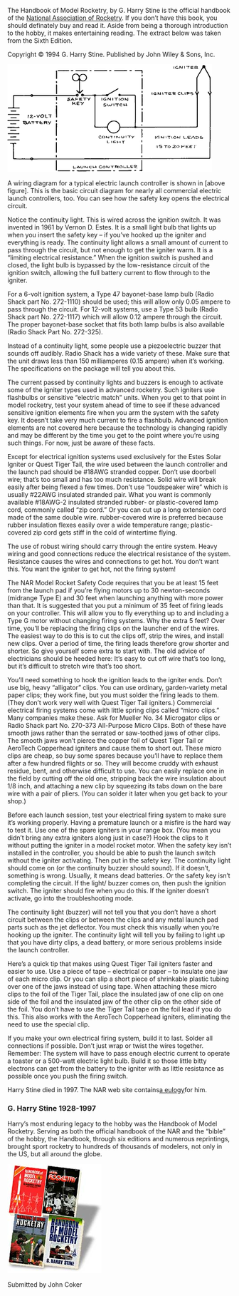 The Handbook of Model Rocketry, by G. Harry Stine is the official handbook of the [National Association of Rocketry](http://www.nar.org). If you don’t have this book, you should definately buy and read it. Aside from being a thorough introduction to the hobby, it makes entertaining reading. The extract below was taken from the Sixth Edition.

Copyright © 1994 G. Harry Stine. Published by John Wiley & Sons, Inc.

![](/images/circuit.gif)

A wiring diagram for a typical electric launch controller is shown in [above figure]. This is the basic circuit diagram for nearly all commercial electric launch controllers, too. You can see how the safety key opens the electrical circuit.

Notice the continuity light. This is wired across the ignition switch. It was invented in 1961 by Vernon D. Estes. It is a small light bulb that lights up when you insert the safety key – if you’ve hooked up the igniter and everything is ready. The continuity light allows a small amount of current to pass through the circuit, but not enough to get the igniter warm. It is a “limiting electrical resistance.” When the ignition switch is pushed and closed, the light bulb is bypassed by the low-resistance circuit of the ignition switch, allowing the full battery current to flow through to the igniter.

For a 6-volt ignition system, a Type 47 bayonet-base lamp bulb (Radio Shack part No. 272-1110) should be used; this will allow only 0.05 ampere to pass through the circuit. For 12-volt systems, use a Type 53 bulb (Radio Shack part No. 272-1117) which will allow 0.12 ampere through the circuit. The proper bayonet-base socket that fits both lamp bulbs is also available (Radio Shack Part No. 272-325).

Instead of a continuity light, some people use a piezoelectric buzzer that sounds off audibly. Radio Shack has a wide variety of these. Make sure that the unit draws less than 150 milliamperes (0.15 ampere) when it’s working. The specifications on the package will tell you about this.

The current passed by continuity lights and buzzers is enough to activate some of the igniter types used in advanced rocketry. Such igniters use flashbulbs or sensitive “electric match” units. When you get to that point in model rocketry, test your system ahead of time to see if these advanced sensitive ignition elements fire when you arm the system with the safety key. It doesn’t take very much current to fire a flashbulb. Advanced ignition elements are not covered here because the technology is changing rapidly and may be different by the time you get to the point where you’re using such things. For now, just be aware of these facts.

Except for electrical ignition systems used exclusively for the Estes Solar Igniter or Quest Tiger Tail, the wire used between the launch controller and the launch pad should be #18AWG stranded copper. Don’t use doorbell wire; that’s too small and has too much resistance. Solid wire will break easily after being flexed a few times. Don’t use “loudspeaker wire” which is usually #22AWG insulated stranded pair. What you want is commonly available #18AWG-2 insulated stranded rubber- or plastic-covered lamp cord, commonly called “zip cord.” Or you can cut up a long extension cord made of the same double wire. rubber-covered wire is preferred because rubber insulation flexes easily over a wide temperature range; plastic-covered zip cord gets stiff in the cold of wintertime flying.

The use of robust wiring should carry through the entire system. Heavy wiring and good connections reduce the electrical resistance of the system. Resistance causes the wires and connections to get hot. You don’t want this. You want the igniter to get hot, not the firing system!

The NAR Model Rocket Safety Code requires that you be at least 15 feet from the launch pad if you’re flying motors up to 30 newton-seconds (midrange Type E) and 30 feet when launching anything with more power than that. It is suggested that you put a minimum of 35 feet of firing leads on your controller. This will allow you to fly everything up to and including a Type G motor without changing firing systems. Why the extra 5 feet? Over time, you’ll be replacing the firing clips on the launcher end of the wires. The easiest way to do this is to cut the clips off, strip the wires, and install new clips. Over a period of time, the firing leads therefore grow shorter and shorter. So give yourself some extra to start with. The old advice of electricians should be heeded here: It’s easy to cut off wire that’s too long, but it’s difficult to stretch wire that’s too short.

You’ll need something to hook the ignition leads to the igniter ends. Don’t use big, heavy “alligator” clips. You can use ordinary, garden-variety metal paper clips; they work fine, but you must solder the firing leads to them. (They don’t work very well with Quest Tiger Tail igniters.) Commercial electrical firing systems come with little spring clips called “micro clips.” Many companies make these. Ask for Mueller No. 34 Microgator clips or Radio Shack part No. 270-373 All-Purpose Micro Clips. Both of these have smooth jaws rather than the serrated or saw-toothed jaws of other clips. The smooth jaws won’t pierce the copper foil of Quest Tiger Tail or AeroTech Copperhead igniters and cause them to short out. These micro clips are cheap, so buy some spares because you’ll have to replace them after a few hundred flights or so. They will become cruddy with exhaust residue, bent, and otherwise difficult to use. You can easily replace one in the field by cutting off the old one, stripping back the wire insulation about 1/8 inch, and attaching a new clip by squeezing its tabs down on the bare wire with a pair of pliers. (You can solder it later when you get back to your shop.)

Before each launch session, test your electrical firing system to make sure it’s working properly. Having a premature launch or a misfire is the hard way to test it. Use one of the spare igniters in your range box. (You mean you didn’t bring any extra igniters along just in case?) Hook the clips to it without putting the igniter in a model rocket motor. When the safety key isn’t installed in the controller, you should be able to push the launch switch without the igniter activating. Then put in the safety key. The continuity light should come on (or the continuity buzzer should sound). If it doesn’t, something is wrong. Usually, it means dead batteries. Or the safety key isn’t completing the circuit. If the light/ buzzer comes on, then push the ignition switch. The igniter should fire when you do this. If the igniter doesn’t activate, go into the troubleshooting mode.

The continuity light (buzzer) will not tell you that you don’t have a short circuit between the clips or between the clips and any metal launch pad parts such as the jet deflector. You must check this visually when you’re hooking up the igniter. The continuity light will tell you by failing to light up that you have dirty clips, a dead battery, or more serious problems inside the launch controller.

Here’s a quick tip that makes using Quest Tiger Tail igniters faster and easier to use. Use a piece of tape – electrical or paper – to insulate one jaw of each micro clip. Or you can slip a short piece of shrinkable plastic tubing over one of the jaws instead of using tape. When attaching these micro clips to the foil of the Tiger Tail, place the insulated jaw of one clip on one side of the foil and the insulated jaw of the other clip on the other side of the foil. You don’t have to use the Tiger Tail tape on the foil lead if you do this. This also works with the AeroTech Copperhead igniters, eliminating the need to use the special clip.

If you make your own electrical firing system, build it to last. Solder all connections if possible. Don’t just wrap or twist the wires together. Remember: The system will have to pass enough electric current to operate a toaster or a 500-watt electric light bulb. Build it so those little bitty electrons can get from the battery to the igniter with as little resistance as possible once you push the firing switch.

Harry Stine died in 1997. The NAR web site contains[a eulogy](http://www.nar.org/NARstine.html)for him.

### G. Harry Stine 1928-1997

Harry’s most enduring legacy to the hobby was the Handbook of Model Rocketry. Serving as both the official handbook of the NAR and the “bible” of the hobby, the Handbook, through six editions and numerous reprintings, brought sport rocketry to hundreds of thousands of modelers, not only in the US, but all around the globe.

![](/images/4handbks.jpg)

Submitted by John Coker

